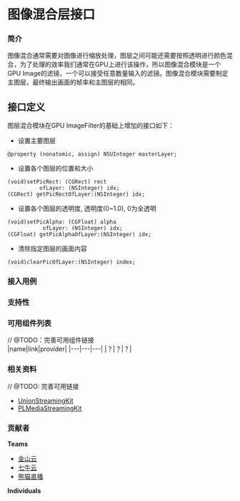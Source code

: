 # 图像混合层接口

### 简介
图像混合通常需要对图像进行缩放处理，图层之间可能还需要按照透明进行颜色混合，为了处理的效率我们通常在GPU上进行该操作，所以图像混合模块是一个GPU Image的滤镜，一个可以接受任意数量输入的滤镜。图像混合模块需要制定主图层，最终输出画面的帧率和主图层的相同。

## 接口定义
图层混合模块在GPU ImageFilter的基础上增加的接口如下：
- 设置主要图层
```
@property (nonatomic, assign) NSUInteger masterLayer;
```
- 设置各个图层的位置和大小
```
(void)setPicRect: (CGRect) rect
          ofLayer: (NSInteger) idx;
(CGRect) getPicRectOfLayer:(NSInteger) idx;
```
- 设置各个图层的透明度, 透明度(0~1.0), 0为全透明
```
(void)setPicAlpha: (CGFloat) alpha
           ofLayer: (NSInteger) idx;
(CGFloat) getPicAlphaOfLayer:(NSInteger) idx;
```
- 清除指定图层的画面内容
```
(void)clearPicOfLayer:(NSInteger) index;
```

### 接入用例

### 支持性

### 可用组件列表
// @TODO：完善可用组件链接  
|name|link|provider|
|---|---|---|
|？|？|？|


### 相关资料
// @TODO: 完善可用链接
- [UnionStreamingKit](/)
- [PLMediaStreamingKit](/)

### 贡献者
**Teams**
- [金山云](http://www.ksyun.com/)
- [七牛云](https://www.qiniu.com/)
- [熊猫直播](https://www.panda.tv/)

**Individuals**



